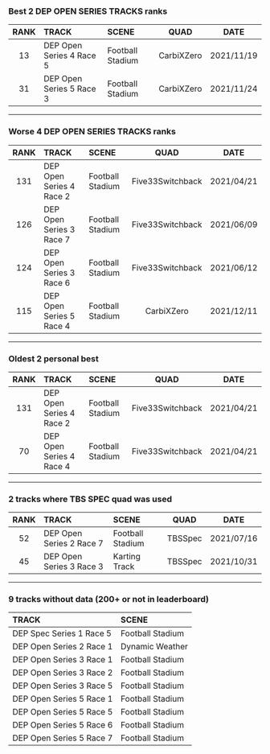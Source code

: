 ### Best 2 DEP OPEN SERIES TRACKS ranks
|RANK|TRACK|SCENE|QUAD|DATE|
|:---:|:---|:---|:---:|:---:|
|13|DEP Open Series 4 Race 5|Football Stadium|CarbiXZero|2021/11/19|
|31|DEP Open Series 5 Race 3|Football Stadium|CarbiXZero|2021/11/24|
---
### Worse 4 DEP OPEN SERIES TRACKS ranks
|RANK|TRACK|SCENE|QUAD|DATE|
|:---:|:---|:---|:---:|:---:|
|131|DEP Open Series 4 Race 2|Football Stadium|Five33Switchback|2021/04/21|
|126|DEP Open Series 3 Race 7|Football Stadium|Five33Switchback|2021/06/09|
|124|DEP Open Series 3 Race 6|Football Stadium|Five33Switchback|2021/06/12|
|115|DEP Open Series 5 Race 4|Football Stadium|CarbiXZero|2021/12/11|
---
### Oldest 2 personal best
|RANK|TRACK|SCENE|QUAD|DATE|
|:---:|:---|:---|:---:|:---:|
|131|DEP Open Series 4 Race 2|Football Stadium|Five33Switchback|2021/04/21|
|70|DEP Open Series 4 Race 4|Football Stadium|Five33Switchback|2021/04/21|
---
### 2 tracks where TBS SPEC quad was used
|RANK|TRACK|SCENE|QUAD|DATE|
|:---:|:---|:---|:---:|:---:|
|52|DEP Open Series 2 Race 7|Football Stadium|TBSSpec|2021/07/16|
|45|DEP Open Series 3 Race 3|Karting Track|TBSSpec|2021/10/31|
---
### 9 tracks without data (200+ or not in leaderboard)
|TRACK|SCENE|
|:---|:---|
|DEP Spec Series 1 Race 5|Football Stadium|
|DEP Open Series 2 Race 1|Dynamic Weather|
|DEP Open Series 3 Race 1|Football Stadium|
|DEP Open Series 3 Race 2|Football Stadium|
|DEP Open Series 3 Race 5|Football Stadium|
|DEP Open Series 5 Race 1|Football Stadium|
|DEP Open Series 5 Race 5|Football Stadium|
|DEP Open Series 5 Race 6|Football Stadium|
|DEP Open Series 5 Race 7|Football Stadium|
